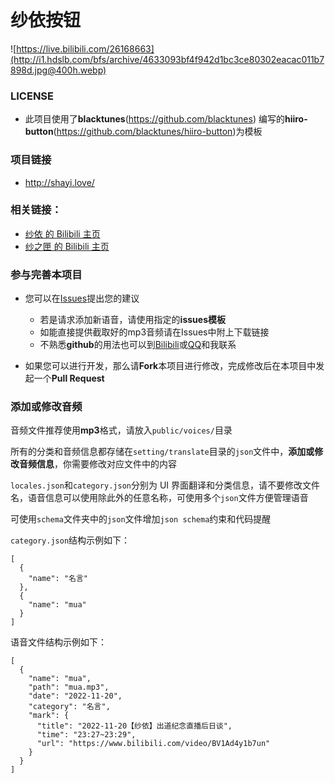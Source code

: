 # 纱依按钮

![https://live.bilibili.com/26168663](http://i1.hdslb.com/bfs/archive/4633093bf4f942d1bc3ce80302eacac011b7898d.jpg@400h.webp)

### LICENSE
- 此项目使用了**blacktunes**(https://github.com/blacktunes) 编写的**hiiro-button**(https://github.com/blacktunes/hiiro-button)为模板

### 项目链接

 - http://shayi.love/
 
 ### 相关链接：

- [纱依 的 Bilibili 主页](https://space.bilibili.com/3461576189282324)
- [纱之匣 的 Bilibili 主页](https://space.bilibili.com/3493088020400738)

### 参与完善本项目

- 您可以在[Issues](https://github.com/jiajiu123/shayi-button/issues)提出您的建议

  - 若是请求添加新语音，请使用指定的**issues模板**
  - 如能直接提供截取好的mp3音频请在Issues中附上下载链接
  - 不熟悉**github**的用法也可以到[Bilibili](https://space.bilibili.com/160080754)或[QQ](https://qm.qq.com/cgi-bin/qm/qr?k=Q20bRU3bej3KGC3d5jZKc1M2eIvxVauR)和我联系

- 如果您可以进行开发，那么请**Fork**本项目进行修改，完成修改后在本项目中发起一个**Pull Request**

### 添加或修改音频

音频文件推荐使用**mp3**格式，请放入`public/voices/`目录

所有的分类和音频信息都存储在`setting/translate`目录的`json`文件中，**添加或修改音频信息**，你需要修改对应文件中的内容

`locales.json`和`category.json`分别为 UI 界面翻译和分类信息，请不要修改文件名，语音信息可以使用除此外的任意名称，可使用多个`json`文件方便管理语音

可使用`schema`文件夹中的`json`文件增加`json schema`约束和代码提醒

`category.json`结构示例如下：

```jsonc
[
  {
    "name": "名言"
  },
  {
    "name": "mua"
  }
]
```

语音文件结构示例如下：

```jsonc
[
  {
    "name": "mua",
    "path": "mua.mp3",
    "date": "2022-11-20",
    "category": "名言",
    "mark": {
      "title": "2022-11-20【纱依】出道纪念直播后日谈",
      "time": "23:27~23:29",
      "url": "https://www.bilibili.com/video/BV1Ad4y1b7un"
    }
  }
]
```

